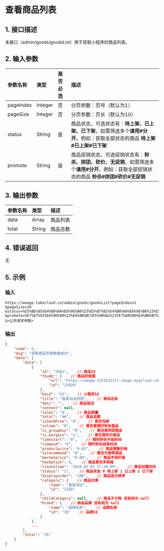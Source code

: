 # 查看商品列表

## 1. 接口描述

本接口（admin/goods/goodsList）用于获取小程序的商品列表。

## 2. 输入参数

| 参数名称 | 类型 | 是否必选 | 描述 |
| :--- | :--- | :--- | :--- |
| pageIndex | Integer | 否 | 分页参数：页号（默认为1） |
| pageSize | Integer | 否 | 分页参数：页长（默认为10） |
| status | String | 是 | 商品状态，可选状态有：**待上架、已上架、已下架**，如需筛选多个**请用\#分开**。例如：获取全部状态的商品  **待上架\#已上架\#已下架** |
| promote | String | 是 | 商品促销状态，可选促销状态有：**秒杀、拼团、砍价、无促销**，如需筛选多个**请用\#分开**。例如：获取全部促销状态的商品 **秒杀\#拼团\#砍价\#无促销** |

## 3. 输出参数

| 参数名称 | 类型 | 描述 |
| :--- | :--- | :--- |
| data | Array | 商品列表 |
| total | String | 商品总数 |

## 4. 错误返回

无

## 5. 示例

### 输入

```
https://weapp.takecloud.cn/admin/goods/goodsList?pageIndex=1
&pageSize=10
&status=%E5%BE%85%E4%B8%8A%E6%9E%B6%23%E5%B7%B2%E4%B8%8A%E6%9E%B6%23%E5%B7%B2%E4%B8%8B%E6%9E%B6
&promote=%E7%A7%92%E6%9D%80%23%E6%8B%BC%E5%9B%A2%23%E7%A0%8D%E4%BB%B7%23%E6%97%A0%E4%BF%83%E9%94%80
&<公共请求参数>
```

### 输出

```json
{
    "code": 0,
    "msg": "获取商品列表数据成功",
    "data": {
        "data": [
            {
                "id": "2562",    // 商品Id
                "thumb": {    // 商品封面图
                    "url": "https://weapp-1253522117.image.myqcloud.com//image/20180124/7c362490cc2711a3.png",    // 封面图URL
                    "id": "15920"
                },
                "beid": "53",    // 小程序Id
                "title": "香菜测试拼团",    // 商品名称
                "desc": "",    // 商品描述
                "content": null,
                "sales": "8",    // 商品销量
                "total": "96",    // 商品总数
                "isSendFree": "0",    // 是否包邮
                "istime": "0",    // 是否是限时秒杀商品
                "is_groupbuy": "0",    // 是否是拼团商品
                "is_bargain": "1",    // 是否是砍价商品
                "timestart": "0",    // 限时秒杀开始时间
                "timeend": "0",    // 限时秒杀结束时间
                "productprice": "0.02",    // 商品销售价格
                "isrecommand": "0",    // 是否为推荐商品
                "marketprice": "0.00",    // 商品市场价格
                "hasOption": 0,    // 商品是否多规格
                "createtime": "2018-02-07 17:39:09",    // 商品创建时间
                "status": "1",    // 商品状态 0 待上架 1 已上架 2 已下架 
                "displayorder": "100",    // 商品显示排序
                "category": {    // 商品分类
                    "name": "香菜测试",
                    "id": "1258"
                },
                "childCategory": null,    // 商品子分类 没有则为 null
                "brand": {    // 商品品牌 没有则为 null
                    "name": "品牌名称",    // 品牌名称
                    "id": "39"    // 品牌Id
                }
            },
            ...
        ],
        "total": "35"
    }
}
```



